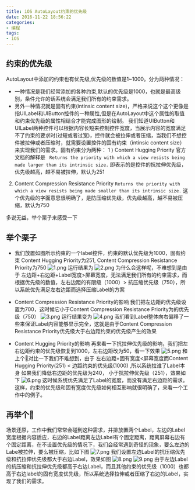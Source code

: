 ```yaml
---
title: iOS AutoLayout约束的优先级
date: 2016-11-22 18:56:22
categories:
- 编程
tags:
- iOS
---
```

##  约束的优先级
AutoLayout中添加的约束也有优先级,优先级的数值是1~1000。分为两种情况：
<!--more-->
- 一种情况是我们经常添加的各种约束,默认的优先级是1000，也就是最高级别，条件允许的话系统会满足我们所有的约束需求。
- 另外一种情况就是固有约束(intinsic content size)，严格来说这个这个更像是指UILabel和UIButton控件的一种属性,但是在AutoLayout中这个属性的取值和约束优先级的属性相结合才能完成图形的绘制。
我们知道UIButton和UILabel两种控件可以根据内容长短来控制控件宽度，当展示内容的宽度满足不了约束的要求时(过短或者过宽)，控件就会被拉伸或者压缩，当我们不想控件被拉伸或者压缩时，就需要设置控件的固有约束（intinsic content size）来实现我们的需求。固有约束分为两种：
1 ) Content Hugging Priority
官方文档的解释是
` Returns the priority with which a view resists being made larger than its intrinsic size.`
即表示的是控件的抗拉伸优先级，优先级越高，越不易被拉伸，默认为251
2) Content Compression Resistance Priority
`Returns the priority with which a view resists being made smaller than its intrinsic size.`
这个优先级的字面意思很明确了，是防压缩优先级，优先级越高，越不易被压缩，默认为750

多说无益，举个栗子来感受一下
## 举个栗子
- 我们放置如图所示约束的一个label控件，约束的默认优先级为1000，固有约束 Content Hugging Priority为251,  Content Compression Resistance Priority为750
![1.png](http://occxq9xco.bkt.clouddn.com/autolayout1.png)
运行结果为
![2.png](http://occxq9xco.bkt.clouddn.com/autolayout2.png)
为什么会这样呢，不难想到是由于  左边距+右边距+Label宽度>屏幕宽度，无法满足我们所有的约束需求，而根据优先级的数值，左右边距的有限级（1000）> 抗压缩优先级（750），所以系统优先满足左右边距而选择压缩Label的方案

- Content Compression Resistance Priority的影响
我们把左边距的优先级设置为700，这时候它小于Content Compression Resistance Priority为的优先级（750）
![3.png](http://occxq9xco.bkt.clouddn.com/autolayout3.png)
运行结果变为
![4.png](http://occxq9xco.bkt.clouddn.com/autolayout4.png)
我们看到Label整体向右偏移了一些来保证Label内容能够显示完全，这就是由于Content Compression Resistance Priority优先级大于右边距约束的优先级产生的效果

- Content Hugging Priority的影响
再来看一下抗拉伸优先级的影响，我们把左右边距约束的优先级恢复到1000，左右边距改为50，看一下效果
![5.png](http://occxq9xco.bkt.clouddn.com/autolayout5.png)
和上个🌰对比一下我们不难想到，由于 左右边距+固有宽度<屏幕宽度而Content Hugging Priority(251) < 边距约束的优先级(1000) ,所以系统拉谁了Label本身
如果我们降低右边距的优先级为240， 小于抗拉伸优先级（251），效果如下
![6.png](http://occxq9xco.bkt.clouddn.com/autolayout6.png)
这时候系统优先满足了Label的宽度，而没有满足右边距的需求。
这样，约束的优先级和固有宽度优先级如何相互影响就很明确了，来看一个工作中的例子。

## 再举个🌰
场景还原，工作中我们常常会碰到这种需求，并排放置两个Label，左边的Label宽度根据内容适应，右边的Label距离左边Label有个固定距离，距离屏幕右边有个固定距离，在不设置优先级的情况下，我们会经常遇到奇怪的现象，要么左边的Labe被拉伸，要么被压缩，比如下图
![7.png](http://occxq9xco.bkt.clouddn.com/autolayout7.png)
我们设置左边Label的抗压缩优先级和抗拉伸优先级都大于右边Label，效果如图
![8.png](http://occxq9xco.bkt.clouddn.com/autolayout8.png)
![9.png](http://occxq9xco.bkt.clouddn.com/autolayout9.png)
由于左边Label的抗压缩和抗拉伸优先级都高于右边Label，而且其他约束的优先级（1000）也都高于右边label的固有宽度优先级，所以系统选择拉伸或者压缩了右边的Label，实现了我们的需求。
